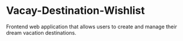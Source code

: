 # Vacay-Destination-Wishlist
Frontend web application that allows users to create and manage their dream vacation destinations.
